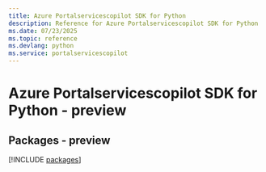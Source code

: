 ```yaml
---
title: Azure Portalservicescopilot SDK for Python
description: Reference for Azure Portalservicescopilot SDK for Python
ms.date: 07/23/2025
ms.topic: reference
ms.devlang: python
ms.service: portalservicescopilot
---
```

# Azure Portalservicescopilot SDK for Python - preview
## Packages - preview
[!INCLUDE [packages](portalservicescopilot-index.md)]